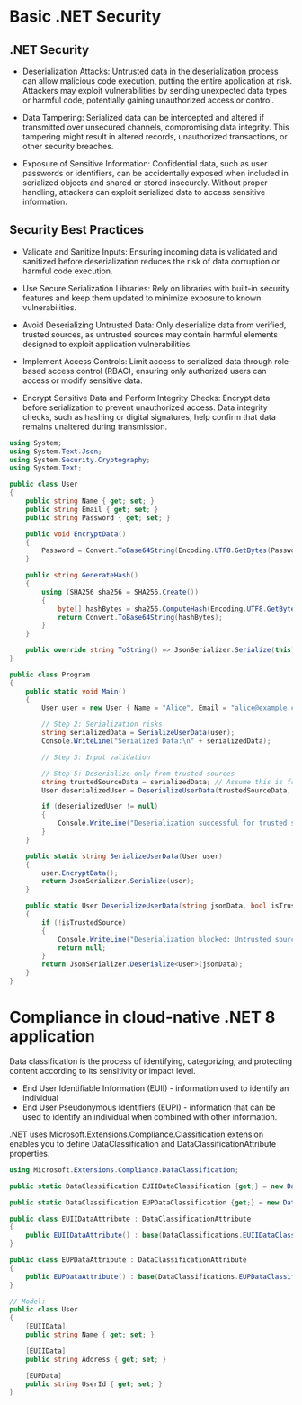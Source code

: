 # Basic .NET Security

## .NET Security
- Deserialization Attacks: Untrusted data in the deserialization process can allow malicious code execution, putting the entire application at risk. Attackers may exploit vulnerabilities by sending unexpected data types or harmful code, potentially gaining unauthorized access or control.

- Data Tampering: Serialized data can be intercepted and altered if transmitted over unsecured channels, compromising data integrity. This tampering might result in altered records, unauthorized transactions, or other security breaches.

- Exposure of Sensitive Information: Confidential data, such as user passwords or identifiers, can be accidentally exposed when included in serialized objects and shared or stored insecurely. Without proper handling, attackers can exploit serialized data to access sensitive information.

## Security Best Practices
- Validate and Sanitize Inputs: Ensuring incoming data is validated and sanitized before deserialization reduces the risk of data corruption or harmful code execution.

- Use Secure Serialization Libraries: Rely on libraries with built-in security features and keep them updated to minimize exposure to known vulnerabilities.

- Avoid Deserializing Untrusted Data: Only deserialize data from verified, trusted sources, as untrusted sources may contain harmful elements designed to exploit application vulnerabilities.

- Implement Access Controls: Limit access to serialized data through role-based access control (RBAC), ensuring only authorized users can access or modify sensitive data.

- Encrypt Sensitive Data and Perform Integrity Checks: Encrypt data before serialization to prevent unauthorized access. Data integrity checks, such as hashing or digital signatures, help confirm that data remains unaltered during transmission.


``` c#
using System;
using System.Text.Json;
using System.Security.Cryptography;
using System.Text;

public class User
{
    public string Name { get; set; }
    public string Email { get; set; }
    public string Password { get; set; }

    public void EncryptData()
    {
        Password = Convert.ToBase64String(Encoding.UTF8.GetBytes(Password));
    }

    public string GenerateHash()
    {
        using (SHA256 sha256 = SHA256.Create())
        {
            byte[] hashBytes = sha256.ComputeHash(Encoding.UTF8.GetBytes(ToString()));
            return Convert.ToBase64String(hashBytes);
        }
    }

    public override string ToString() => JsonSerializer.Serialize(this);
}

public class Program
{
    public static void Main()
    {
        User user = new User { Name = "Alice", Email = "alice@example.com", Password = "SecureP@ss123" };

        // Step 2: Serialization risks
        string serializedData = SerializeUserData(user);
        Console.WriteLine("Serialized Data:\n" + serializedData);

        // Step 3: Input validation

        // Step 5: Deserialize only from trusted sources
        string trustedSourceData = serializedData; // Assume this is from a trusted source
        User deserializedUser = DeserializeUserData(trustedSourceData, isTrustedSource: true);

        if (deserializedUser != null)
        {
            Console.WriteLine("Deserialization successful for trusted source.");
        }
    }

    public static string SerializeUserData(User user)
    {
        user.EncryptData();
        return JsonSerializer.Serialize(user);
    }

    public static User DeserializeUserData(string jsonData, bool isTrustedSource)
    {
        if (!isTrustedSource)
        {
            Console.WriteLine("Deserialization blocked: Untrusted source.");
            return null;
        }
        return JsonSerializer.Deserialize<User>(jsonData);
    }
}
```

# Compliance in cloud-native .NET 8 application
Data classification is the process of identifying, categorizing, and protecting content according to its sensitivity or impact level.
- End User Identifiable Information (EUII) - information used to identify an individual
- End User Pseudonymous Identifiers (EUPI) - information that can be used to identify an individual when combined with other information.

.NET uses Microsoft.Extensions.Compliance.Classification extension enables you to define DataClassification and DataClassificationAttribute properties.

``` c#
using Microsoft.Extensions.Compliance.DataClassification;

public static DataClassification EUIIDataClassification {get;} = new DataClassification("EUIIDataTaxonomy", "EUIIData");

public static DataClassification EUPDataClassification {get;} = new DataClassification("EUPDataTaxonomy", "EUPData");

public class EUIIDataAttribute : DataClassificationAttribute
{
    public EUIIDataAttribute() : base(DataClassifications.EUIIDataClassification) { }
}

public class EUPDataAttribute : DataClassificationAttribute
{
    public EUPDataAttribute() : base(DataClassifications.EUPDataClassification) { }
}

// Model:
public class User
{
    [EUIIData]
    public string Name { get; set; }

    [EUIIData]
    public string Address { get; set; }

    [EUPData]
    public string UserId { get; set; }
}
```